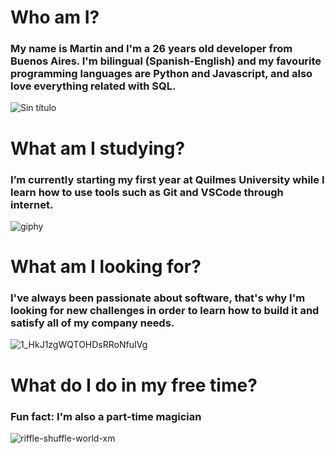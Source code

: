 # Who am I?
 ### My name is Martin and I'm a 26 years old developer from Buenos Aires. I'm bilingual (Spanish-English) and my favourite programming languages are Python and Javascript, and also love everything related with SQL.
 ![Sin título](https://user-images.githubusercontent.com/118783310/219520581-cbd42990-c95b-41a1-ba81-9feaa1a618d3.png)

# What am I studying?
 ### I’m currently starting my first year at Quilmes University while I learn how to use tools such as Git and VSCode through internet.
 ![giphy](https://user-images.githubusercontent.com/118783310/219517608-87a1c98b-0f20-46ba-a849-c5a7a4f05672.gif)

# What am I looking for?
 ### I've always been passionate about software, that's why I'm looking for new challenges in order to learn how to build it and satisfy all of my company needs. 
![1_HkJ1zgWQTOHDsRRoNfuIVg](https://user-images.githubusercontent.com/118783310/219518081-03653c49-075b-42a5-8871-20685869211d.gif)

# What do I do in my free time?
 ### Fun fact: I'm also a part-time magician
![riffle-shuffle-world-xm](https://user-images.githubusercontent.com/118783310/219518934-c7da3937-fcd9-40b5-9045-34349ae061b5.gif)






